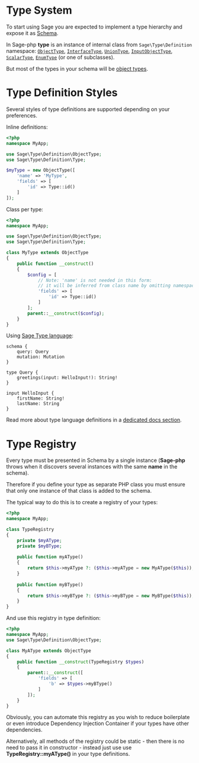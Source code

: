 # Type System
To start using Sage you are expected to implement a type hierarchy and expose it as [Schema](schema.md). 

In Sage-php **type** is an instance of internal class from 
`Sage\Type\Definition` namespace: [`ObjectType`](object-types.md), 
[`InterfaceType`](interfaces.md), [`UnionType`](unions.md), [`InputObjectType`](input-types.md), 
[`ScalarType`](scalar-types.md), [`EnumType`](enum-types.md) (or one of subclasses).

But most of the types in your schema will be [object types](object-types.md).

# Type Definition Styles
Several styles of type definitions are supported depending on your preferences.

Inline definitions:
```php
<?php
namespace MyApp;

use Sage\Type\Definition\ObjectType;
use Sage\Type\Definition\Type;

$myType = new ObjectType([
    'name' => 'MyType',
    'fields' => [
        'id' => Type::id()
    ]
]);
```

Class per type:
```php
<?php
namespace MyApp;

use Sage\Type\Definition\ObjectType;
use Sage\Type\Definition\Type;

class MyType extends ObjectType
{
    public function __construct()
    {
        $config = [
            // Note: 'name' is not needed in this form:
            // it will be inferred from class name by omitting namespace and dropping "Type" suffix
            'fields' => [
                'id' => Type::id()
            ]
        ];
        parent::__construct($config);
    }
}
```

Using [Sage Type language](http://Sage.org/learn/schema/#type-language):

```Sage
schema {
    query: Query
    mutation: Mutation
}

type Query {
    greetings(input: HelloInput!): String!
}

input HelloInput {
    firstName: String!
    lastName: String
}
```

Read more about type language definitions in a [dedicated docs section](type-language.md).

# Type Registry
Every type must be presented in Schema by a single instance (**Sage-php** 
throws when it discovers several instances with the same **name** in the schema).

Therefore if you define your type as separate PHP class you must ensure that only one 
instance of that class is added to the schema.

The typical way to do this is to create a registry of your types:

```php
<?php
namespace MyApp;

class TypeRegistry
{
    private $myAType;
    private $myBType;
    
    public function myAType()
    {
        return $this->myAType ?: ($this->myAType = new MyAType($this));
    }
    
    public function myBType()
    {
        return $this->myBType ?: ($this->myBType = new MyBType($this));
    }
}
```
And use this registry in type definition:

```php
<?php
namespace MyApp;
use Sage\Type\Definition\ObjectType;

class MyAType extends ObjectType
{
    public function __construct(TypeRegistry $types) 
    {
        parent::__construct([
            'fields' => [
                'b' => $types->myBType()                
            ]
        ]);
    }
}
```
Obviously, you can automate this registry as you wish to reduce boilerplate or even 
introduce Dependency Injection Container if your types have other dependencies.

Alternatively, all methods of the registry could be static - then there is no need
to pass it in constructor - instead just use use **TypeRegistry::myAType()** in your 
type definitions.
